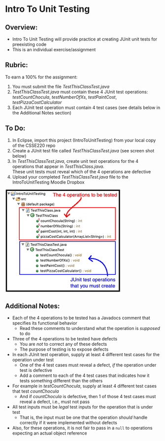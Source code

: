 # Intro To Unit Testing

## Overview:
- Intro To Unit Testing will provide practice at creating JUnit unit tests for preexisting code
- This is an individual exercise/assignment

## Rubric:
To earn a 100% for the assignment:
1. You must submit the file *TestThisClassTest.java*
2. *TestThisClassTest.java* must contain these 4 JUnit test operations: *testCountChocula*, *testNumberOfXs*, *testPaintCost*, *testPizzaCostCalculator*
3. Each JUnit test operation must contain 4 test cases (see details below in the Additional Notes section)

## To Do:
1. In Eclipse, import this project (IntroToUnitTesting) from your local copy of the CSSE220 repo
2. Create a JUnit test file called *TestThisClassTest.java* (see screen shot below)
3. In *TestThisClassTest.java*, create unit test operations for the 4 operations that appear in *TestThisClass.java*. 
<br>These unit tests must reveal which of the 4 operations are defective
4. Upload your completed *TestThisClassTest.java* file to the IntroToUnitTesting Moodle Dropbox

![EclipsePackage](images/introToUnitTestingEclipsePkg.png)

## Additional Notes:
- Each of the 4 operations to be tested has a Javadocs comment that specifies its functional behavior
   - Read these comments to understand what the operation is *supposed* to do
- Three of the 4 operations to be tested have defects
   - You are *not* to correct any of these defects
   - The purpose of testing is to expose defects
- In each JUnit test operation, supply at least 4 different test cases for the operation under test
   - One of the 4 test cases must reveal a defect, *if* the operation under test is defective
   - Add a comment to each of the 4 test cases that indicates how it tests something different than the others
- For example in *testCountChocula*, supply at least 4 different test cases that test *countChocula*
   - And if *countChocula* is defective, then 1 of those 4 test cases must reveal a defect, i.e., must not pass
- All test inputs must be *legal* test inputs for the operation that is under test
   - That is, the input must be one that the operation *should* handle correctly if it were implemented without defects
- Also, for these operations, it is not fair to pass in a <code>null</code> to operations expecting an actual object reference



